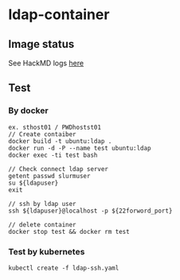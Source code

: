 # ldap-container


## Image status
See HackMD logs [here](https://hackmd.io/s/S1d8xIigV)

## Test 
### By docker
```shell=
ex. sthost01 / PWDhostst01
// Create contaiber
docker build -t ubuntu:ldap .
docker run -d -P --name test ubuntu:ldap
docker exec -ti test bash

// Check connect ldap server
getent passwd slurmuser
su ${ldapuser}
exit

// ssh by ldap user
ssh ${ldapuser}@localhost -p ${22forword_port}

// delete container
docker stop test && docker rm test
```

### Test by kubernetes
```shell=
kubectl create -f ldap-ssh.yaml
```
